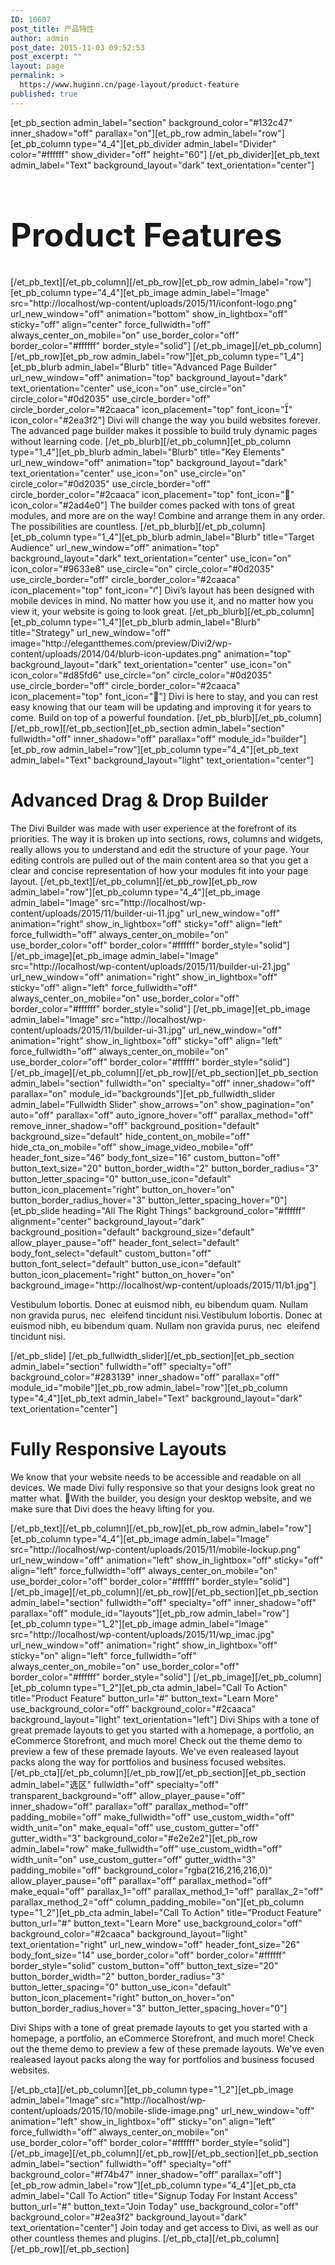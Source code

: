 ```yaml
---
ID: 10607
post_title: 产品特性
author: admin
post_date: 2015-11-03 09:52:53
post_excerpt: ""
layout: page
permalink: >
  https://www.huginn.cn/page-layout/product-feature
published: true
---
```

[et_pb_section admin_label="section" background_color="#132c47" inner_shadow="off" parallax="on"][et_pb_row admin_label="row"][et_pb_column type="4_4"][et_pb_divider admin_label="Divider" color="#ffffff" show_divider="off" height="60"] [/et_pb_divider][et_pb_text admin_label="Text" background_layout="dark" text_orientation="center"]
<h1 style="font-size: 52px;">Product Features</h1>
[/et_pb_text][/et_pb_column][/et_pb_row][et_pb_row admin_label="row"][et_pb_column type="4_4"][et_pb_image admin_label="Image" src="http://localhost/wp-content/uploads/2015/11/iconfont-logo.png" url_new_window="off" animation="bottom" show_in_lightbox="off" sticky="off" align="center" force_fullwidth="off" always_center_on_mobile="on" use_border_color="off" border_color="#ffffff" border_style="solid"] [/et_pb_image][/et_pb_column][/et_pb_row][et_pb_row admin_label="row"][et_pb_column type="1_4"][et_pb_blurb admin_label="Blurb" title="Advanced Page Builder" url_new_window="off" animation="top" background_layout="dark" text_orientation="center" use_icon="on" use_circle="on" circle_color="#0d2035" use_circle_border="off" circle_border_color="#2caaca" icon_placement="top" font_icon="" icon_color="#2ea3f2"] Divi will change the way you build websites forever. The advanced page builder makes it possible to build truly dynamic pages without learning code. [/et_pb_blurb][/et_pb_column][et_pb_column type="1_4"][et_pb_blurb admin_label="Blurb" title="Key Elements" url_new_window="off" animation="top" background_layout="dark" text_orientation="center" use_icon="on" use_circle="on" circle_color="#0d2035" use_circle_border="off" circle_border_color="#2caaca" icon_placement="top" font_icon="" icon_color="#2ad4e0"] The builder comes packed with tons of great modules, and more are on the way! Combine and arrange them in any order. The possibilities are countless. [/et_pb_blurb][/et_pb_column][et_pb_column type="1_4"][et_pb_blurb admin_label="Blurb" title="Target Audience" url_new_window="off" animation="top" background_layout="dark" text_orientation="center" use_icon="on" icon_color="#9633e8" use_circle="on" circle_color="#0d2035" use_circle_border="off" circle_border_color="#2caaca" icon_placement="top" font_icon=""] Divi’s layout has been designed with mobile devices in mind. No matter how you use it, and no matter how you view it, your website is going to look great. [/et_pb_blurb][/et_pb_column][et_pb_column type="1_4"][et_pb_blurb admin_label="Blurb" title="Strategy" url_new_window="off" image="http://elegantthemes.com/preview/Divi2/wp-content/uploads/2014/04/blurb-icon-updates.png" animation="top" background_layout="dark" text_orientation="center" use_icon="on" icon_color="#d85fd6" use_circle="on" circle_color="#0d2035" use_circle_border="off" circle_border_color="#2caaca" icon_placement="top" font_icon=""] Divi is here to stay, and you can rest easy knowing that our team will be updating and improving it for years to come. Build on top of a powerful foundation. [/et_pb_blurb][/et_pb_column][/et_pb_row][/et_pb_section][et_pb_section admin_label="section" fullwidth="off" inner_shadow="off" parallax="off" module_id="builder"][et_pb_row admin_label="row"][et_pb_column type="4_4"][et_pb_text admin_label="Text" background_layout="light" text_orientation="center"]
<h1>Advanced Drag &amp; Drop Builder</h1>
The Divi Builder was made with user experience at the forefront of its priorities. The way it is broken up into sections, rows, columns and widgets, really allows you to understand and edit the structure of your page. Your editing controls are pulled out of the main content area so that you get a clear and concise representation of how your modules fit into your page layout. [/et_pb_text][/et_pb_column][/et_pb_row][et_pb_row admin_label="row"][et_pb_column type="4_4"][et_pb_image admin_label="Image" src="http://localhost/wp-content/uploads/2015/11/builder-ui-11.jpg" url_new_window="off" animation="right" show_in_lightbox="off" sticky="off" align="left" force_fullwidth="off" always_center_on_mobile="on" use_border_color="off" border_color="#ffffff" border_style="solid"] [/et_pb_image][et_pb_image admin_label="Image" src="http://localhost/wp-content/uploads/2015/11/builder-ui-21.jpg" url_new_window="off" animation="right" show_in_lightbox="off" sticky="off" align="left" force_fullwidth="off" always_center_on_mobile="on" use_border_color="off" border_color="#ffffff" border_style="solid"] [/et_pb_image][et_pb_image admin_label="Image" src="http://localhost/wp-content/uploads/2015/11/builder-ui-31.jpg" url_new_window="off" animation="right" show_in_lightbox="off" sticky="off" align="left" force_fullwidth="off" always_center_on_mobile="on" use_border_color="off" border_color="#ffffff" border_style="solid"] [/et_pb_image][/et_pb_column][/et_pb_row][/et_pb_section][et_pb_section admin_label="section" fullwidth="on" specialty="off" inner_shadow="off" parallax="on" module_id="backgrounds"][et_pb_fullwidth_slider admin_label="Fullwidth Slider" show_arrows="on" show_pagination="on" auto="off" parallax="off" auto_ignore_hover="off" parallax_method="off" remove_inner_shadow="off" background_position="default" background_size="default" hide_content_on_mobile="off" hide_cta_on_mobile="off" show_image_video_mobile="off" header_font_size="46" body_font_size="16" custom_button="off" button_text_size="20" button_border_width="2" button_border_radius="3" button_letter_spacing="0" button_use_icon="default" button_icon_placement="right" button_on_hover="on" button_border_radius_hover="3" button_letter_spacing_hover="0"] [et_pb_slide heading="All The Right Things" background_color="#ffffff" alignment="center" background_layout="dark" background_position="default" background_size="default" allow_player_pause="off" header_font_select="default" body_font_select="default" custom_button="off" button_font_select="default" button_use_icon="default" button_icon_placement="right" button_on_hover="on" background_image="http://localhost/wp-content/uploads/2015/11/b1.jpg"]

Vestibulum lobortis. Donec at euismod nibh, eu bibendum quam. Nullam non gravida purus, nec  eleifend tincidunt nisi.Vestibulum lobortis. Donec at euismod nibh, eu bibendum quam. Nullam non gravida purus, nec  eleifend tincidunt nisi.

[/et_pb_slide] [/et_pb_fullwidth_slider][/et_pb_section][et_pb_section admin_label="section" fullwidth="off" specialty="off" background_color="#283139" inner_shadow="off" parallax="off" module_id="mobile"][et_pb_row admin_label="row"][et_pb_column type="4_4"][et_pb_text admin_label="Text" background_layout="dark" text_orientation="center"]
<h1>Fully Responsive Layouts</h1>
We know that your website needs to be accessible and readable on all devices. We made Divi fully responsive so that your designs look great no matter what. With the builder, you design your desktop website, and we make sure that Divi does the heavy lifting for you.

[/et_pb_text][/et_pb_column][/et_pb_row][et_pb_row admin_label="row"][et_pb_column type="4_4"][et_pb_image admin_label="Image" src="http://localhost/wp-content/uploads/2015/11/mobile-lockup.png" url_new_window="off" animation="left" show_in_lightbox="off" sticky="off" align="left" force_fullwidth="off" always_center_on_mobile="on" use_border_color="off" border_color="#ffffff" border_style="solid"] [/et_pb_image][/et_pb_column][/et_pb_row][/et_pb_section][et_pb_section admin_label="section" fullwidth="off" specialty="off" inner_shadow="off" parallax="off" module_id="layouts"][et_pb_row admin_label="row"][et_pb_column type="1_2"][et_pb_image admin_label="Image" src="http://localhost/wp-content/uploads/2015/11/wp_imac.jpg" url_new_window="off" animation="right" show_in_lightbox="off" sticky="on" align="left" force_fullwidth="off" always_center_on_mobile="on" use_border_color="off" border_color="#ffffff" border_style="solid"] [/et_pb_image][/et_pb_column][et_pb_column type="1_2"][et_pb_cta admin_label="Call To Action" title="Product Feature" button_url="#" button_text="Learn More" use_background_color="off" background_color="#2caaca" background_layout="light" text_orientation="left"] Divi Ships with a tone of great premade layouts to get you started with a homepage, a portfolio, an eCommerce Storefront, and much more! Check out the theme demo to preview a few of these premade layouts. We've even realeased layout packs along the way for portfolios and business focused websites. [/et_pb_cta][/et_pb_column][/et_pb_row][/et_pb_section][et_pb_section admin_label="选区" fullwidth="off" specialty="off" transparent_background="off" allow_player_pause="off" inner_shadow="off" parallax="off" parallax_method="off" padding_mobile="off" make_fullwidth="off" use_custom_width="off" width_unit="on" make_equal="off" use_custom_gutter="off" gutter_width="3" background_color="#e2e2e2"][et_pb_row admin_label="row" make_fullwidth="off" use_custom_width="off" width_unit="on" use_custom_gutter="off" gutter_width="3" padding_mobile="off" background_color="rgba(216,216,216,0)" allow_player_pause="off" parallax="off" parallax_method="off" make_equal="off" parallax_1="off" parallax_method_1="off" parallax_2="off" parallax_method_2="off" column_padding_mobile="on"][et_pb_column type="1_2"][et_pb_cta admin_label="Call To Action" title="Product Feature" button_url="#" button_text="Learn More" use_background_color="off" background_color="#2caaca" background_layout="light" text_orientation="right" url_new_window="off" header_font_size="26" body_font_size="14" use_border_color="off" border_color="#ffffff" border_style="solid" custom_button="off" button_text_size="20" button_border_width="2" button_border_radius="3" button_letter_spacing="0" button_use_icon="default" button_icon_placement="right" button_on_hover="on" button_border_radius_hover="3" button_letter_spacing_hover="0"]

Divi Ships with a tone of great premade layouts to get you started with a homepage, a portfolio, an eCommerce Storefront, and much more! Check out the theme demo to preview a few of these premade layouts. We've even realeased layout packs along the way for portfolios and business focused websites.

[/et_pb_cta][/et_pb_column][et_pb_column type="1_2"][et_pb_image admin_label="Image" src="http://localhost/wp-content/uploads/2015/10/mobile-slide-image.png" url_new_window="off" animation="left" show_in_lightbox="off" sticky="on" align="left" force_fullwidth="off" always_center_on_mobile="on" use_border_color="off" border_color="#ffffff" border_style="solid"] [/et_pb_image][/et_pb_column][/et_pb_row][/et_pb_section][et_pb_section admin_label="section" fullwidth="off" specialty="off" background_color="#f74b47" inner_shadow="off" parallax="off"][et_pb_row admin_label="row"][et_pb_column type="4_4"][et_pb_cta admin_label="Call To Action" title="Signup Today For Instant Access" button_url="#" button_text="Join Today" use_background_color="off" background_color="#2ea3f2" background_layout="dark" text_orientation="center"] Join today and get access to Divi, as well as our other countless themes and plugins. [/et_pb_cta][/et_pb_column][/et_pb_row][/et_pb_section]